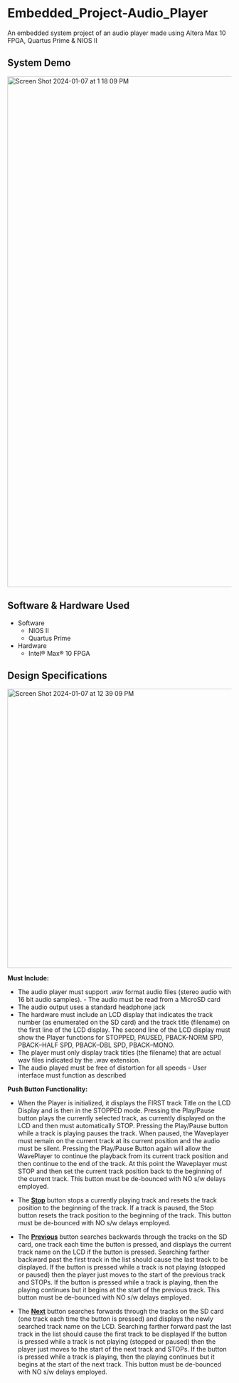 # Embedded_Project-Audio_Player
An embedded system project of an audio player made using Altera Max 10 FPGA, Quartus Prime & NIOS II

## System Demo
[<img width="1145" alt="Screen Shot 2024-01-07 at 1 18 09 PM" src="https://github.com/Max00358/Embedded_Project-Audio_Player/assets/125518862/8fc20e62-a591-4d00-a62f-a8a1c37413a9">](https://youtu.be/koruz6dfTw4)

## Software & Hardware Used
  * Software
      * NIOS II
      * Quartus Prime
  * Hardware
      * Intel® Max® 10 FPGA
    
## Design Specifications
<img width="626" alt="Screen Shot 2024-01-07 at 12 39 09 PM" src="https://github.com/Max00358/Embedded_Project-Audio_Player/assets/125518862/661a0f54-8fec-49d0-ae11-80bddd5d038f">

**Must Include:**
 * The audio player must support .wav format audio files (stereo audio with 16 bit audio samples). - The audio must be read from a MicroSD card
 * The audio output uses a standard headphone jack
 * The hardware must include an LCD display that indicates the track number (as enumerated on
the SD card) and the track title (filename) on the first line of the LCD display. The second line of the LCD display must show the Player functions for STOPPED, PAUSED, PBACK-NORM SPD,
PBACK–HALF SPD, PBACK–DBL SPD, PBACK–MONO.
 * The player must only display track titles (the filename) that are actual wav files indicated by the
.wav extension.
 * The audio played must be free of distortion for all speeds - User interface must function as described

**Push Button Functionality:**

* When the Player is initialized, it displays the FIRST track Title on the LCD Display and is then in the STOPPED mode. Pressing the Play/Pause button plays the currently selected track, as currently displayed on the LCD and then must automatically STOP. Pressing the Play/Pause button while a track is playing pauses the track. When paused, the Waveplayer must remain on the current track at its current position and the audio must be silent. Pressing the Play/Pause Button again will allow the WavePlayer to continue the playback from its current track position and then continue to the end of the track. At this point the Waveplayer must STOP and then set the current track position back to the beginning of the current track. This button must be de-bounced with NO s/w delays employed.

* The <ins>**Stop**</ins> button stops a currently playing track and resets the track position to the beginning of the track. If a track is paused, the Stop button resets the track position to the beginning of the track. This button must be de-bounced with NO s/w delays employed.

* The <ins>**Previous**</ins> button searches backwards through the tracks on the SD card, one track each time the button is pressed, and displays the current track name on the LCD if the button is pressed. Searching farther backward past the first track in the list should cause the last track to be displayed. If the button is pressed while a track is not playing (stopped or paused) then the player just moves to the start of the previous track and STOPs. If the button is pressed while a track is playing, then the playing continues but it begins at the start of the previous track. This button must be de-bounced with NO s/w delays employed.

* The <ins>**Next**</ins> button searches forwards through the tracks on the SD card (one track each time the button is pressed) and displays the newly searched track name on the LCD. Searching farther forward past the last track in the list should cause the first track to be displayed If the button is pressed while a track is not playing (stopped or paused) then the player just moves to the start of the next track and STOPs. If the button is pressed while a track is playing, then the playing continues but it begins at the start of the next track. This button must be de-bounced with NO s/w delays employed.
